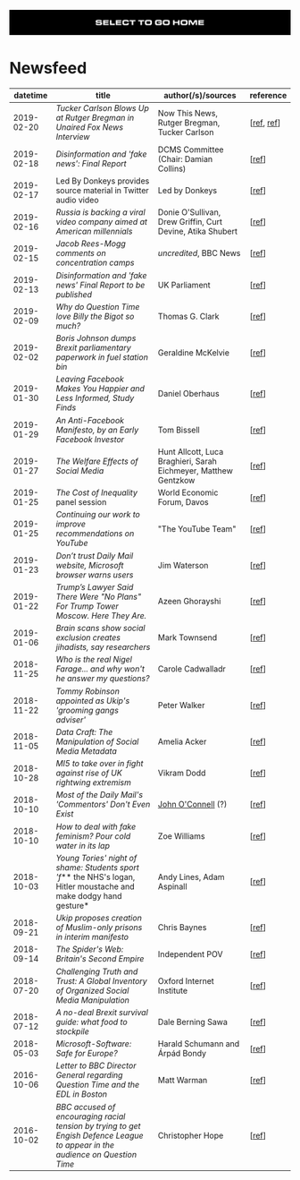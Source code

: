 [![](https://raw.githubusercontent.com/wdbm/InfoPeace/master/media/InfoPeace_home.png)](https://github.com/wdbm/InfoPeace/blob/master/README.md)

# Newsfeed

|**datetime**|**title**                                                                                                                    |**author(/s)**/**sources**                                     |**reference**                                                                                                                                              |
|------------|-----------------------------------------------------------------------------------------------------------------------------|---------------------------------------------------------------|-----------------------------------------------------------------------------------------------------------------------------------------------------------|
|2019-02-20  |*Tucker Carlson Blows Up at Rutger Bregman in Unaired Fox News Interview*                                                    |Now This News, Rutger Bregman, Tucker Carlson                  |[[ref](https://www.youtube.com/watch?v=6_nFI2Zb7qE), [ref](https://twitter.com/rcbregman/status/1098283273120350211)]                                      |
|2019-02-18  |*Disinformation and 'fake news': Final Report*                                                                               |DCMS Committee (Chair: Damian Collins)                         |[[ref](https://publications.parliament.uk/pa/cm201719/cmselect/cmcumeds/1791/1791.pdf)]                                                                    |
|2019-02-17  |Led By Donkeys provides source material in Twitter audio video                                                               |Led by Donkeys                                                 |[[ref](https://twitter.com/ByDonkeys/status/1097022587526352896)]                                                                                          |
|2019-02-16  |*Russia is backing a viral video company aimed at American millennials*                                                      |Donie O'Sullivan, Drew Griffin, Curt Devine, Atika Shubert     |[[ref](https://edition.cnn.com/2019/02/15/tech/russia-facebook-viral-videos/index.html)]                                                                   |
|2019-02-15  |*Jacob Rees-Mogg comments on concentration camps*                                                                            |*uncredited*, BBC News                                         |[[ref](https://www.bbc.com/news/av/uk-politics-47247835/jacob-rees-mogg-comments-on-concentration-camps)]                                                  |
|2019-02-13  |*Disinformation and 'fake news' Final Report to be published*                                                                |UK Parliament                                                  |[[ref](https://www.parliament.uk/business/committees/committees-a-z/commons-select/digital-culture-media-and-sport-committee/news/fake-news-report-17-19-)]|
|2019-02-09  |*Why do Question Time love Billy the Bigot so much?*                                                                         |Thomas G. Clark                                                |[[ref](https://anotherangryvoice.blogspot.com/2019/02/why-do-question-time-love-billy-bigot.html)]                                                         |
|2019-02-02  |*Boris Johnson dumps Brexit parliamentary paperwork in fuel station bin*                                                     |Geraldine McKelvie                                             |[[ref](https://www.mirror.co.uk/news/politics/boris-johnson-dumps-brexit-parliamentary-13944587)]                                                          |
|2019-01-30  |*Leaving Facebook Makes You Happier and Less Informed, Study Finds*                                                          |Daniel Oberhaus                                                |[[ref](https://motherboard.vice.com/en_us/article/wjmddq/study-finds-that-leaving-facebook-makes-you-happier-and-less-informed)]                           |
|2019-01-29  |*An Anti-Facebook Manifesto, by an Early Facebook Investor*                                                                  |Tom Bissell                                                    |[[ref](https://www.nytimes.com/2019/01/29/books/review/roger-mcnamee-zucked.html)]                                                                         |
|2019-01-27  |*The Welfare Effects of Social Media*                                                                                        |Hunt Allcott, Luca Braghieri, Sarah Eichmeyer, Matthew Gentzkow|[[ref](http://web.stanford.edu/~gentzkow/research/facebook.pdf)]                                                                                           |
|2019-01-25  |*The Cost of Inequality* panel session                                                                                       |World Economic Forum, Davos                                    |[[ref](https://www.youtube.com/watch?v=r5LtFnmPruU&t=14m40s)]                                                                                              |
|2019-01-25  |*Continuing our work to improve recommendations on YouTube*                                                                  |"The YouTube Team"                                             |[[ref](https://youtube.googleblog.com/2019/01/continuing-our-work-to-improve.html)]                                                                        |
|2019-01-23  |*Don’t trust Daily Mail website, Microsoft browser warns users*                                                              |Jim Waterson                                                   |[[ref](https://www.theguardian.com/media/2019/jan/23/dont-trust-daily-mail-website-microsoft-browser-warns-users)]                                         |
|2019-01-22  |*Trump’s Lawyer Said There Were "No Plans" For Trump Tower Moscow. Here They Are.*                                           |Azeen Ghorayshi                                                |[[ref](https://www.buzzfeednews.com/article/azeenghorayshi/here-are-the-trump-moscow-plans)]                                                               |
|2019-01-06  |*Brain scans show social exclusion creates jihadists, say researchers*                                                       |Mark Townsend                                                  |[[ref](https://www.theguardian.com/uk-news/2019/jan/06/social-exclusion-radicalisation-brain-scans)]                                                       |
|2018-11-25  |*Who is the real Nigel Farage... and why won't he answer my questions?*                                                      |Carole Cadwalladr                                              |[[ref](https://www.theguardian.com/politics/2018/nov/25/why-wont-nigel-farage-answer-my-brexit-questions)]                                                 |
|2018-11-22  |*Tommy Robinson appointed as Ukip's 'grooming gangs adviser'*                                                                |Peter Walker                                                   |[[ref](https://www.theguardian.com/politics/2018/nov/22/tommy-robinson-ukip-grooming-gangs-adviser)]                                                       |
|2018-11-05  |*Data Craft: The Manipulation of Social Media Metadata*                                                                      |Amelia Acker                                                   |[[ref](https://datasociety.net/wp-content/uploads/2018/11/DS_Data_Craft_Manipulation_of_Social_Media_Metadata.pdf)]                                        |
|2018-10-28  |*MI5 to take over in fight against rise of UK rightwing extremism*                                                           |Vikram Dodd                                                    |[[ref](https://www.theguardian.com/uk-news/2018/oct/28/mi5-lead-battle-against-uk-rightwing-extremists-police-action)]                                     |
|2018-10-10  |*Most of the Daily Mail's 'Commentors' Don't Even Exist*                                                                     |[John O'Connell](https://twitter.com/jdpoc) (?)                |[[ref](https://www.farrightwatch.net/2018/09/most-of-daily-mails-commentors-dont.html)]                                                                    |
|2018-10-10  |*How to deal with fake feminism? Pour cold water in its lap*                                                                 |Zoe Williams                                                   |[[ref](https://www.theguardian.com/commentisfree/2018/oct/10/how-deal-fake-feminism-pour-cold-water-lap-russia)]                                           |
|2018-10-03  |*Young Tories' night of shame: Students sport 'f*** the NHS's logan, Hitler moustache and make dodgy hand gesture*           |Andy Lines, Adam Aspinall                                      |[[ref](https://www.theguardian.com/commentisfree/2018/oct/10/how-deal-fake-feminism-pour-cold-water-lap-russia)]                                           |
|2018-09-21  |*Ukip proposes creation of Muslim-only prisons in interim manifesto*                                                         |Chris Baynes                                                   |[[ref](https://www.independent.co.uk/news/uk/politics/ukip-party-conference-muslim-prisons-islam-farage-gerard-batten-a8549426.html)]                      |
|2018-09-14  |*The Spider's Web: Britain's Second Empire*                                                                                  |Independent POV                                                |[[ref](https://www.youtube.com/watch?v=np_ylvc8Zj8)]                                                                                                       |
|2018-07-20  |*Challenging Truth and Trust: A Global Inventory of Organized Social Media Manipulation*                                     |Oxford Internet Institute                                      |[[ref](https://comprop.oii.ox.ac.uk/research/cybertroops2018)]                                                                                             |
|2018-07-12  |*A no-deal Brexit survival guide: what food to stockpile*                                                                    |Dale Berning Sawa                                              |[[ref](https://www.theguardian.com/politics/shortcuts/2018/jul/12/a-no-deal-brexit-survival-guide-what-food-to-stockpile)]                                 |
|2018-05-03  |*Microsoft-Software: Safe for Europe?*                                                                                       |Harald Schumann and Árpád Bondy                                |[[ref](https://www.youtube.com/watch?v=duaYLW7LQvg)]                                                                                                       |
|2016-10-06  |*Letter to BBC Director General regarding Question Time and the EDL in Boston*                                               |Matt Warman                                                    |[[ref](http://www.mattwarman.co.uk/2016/10/06/letter-bbc-director-general-regarding-question-time-edl-boston)]                                             |
|2016-10-02  |*BBC accused of encouraging racial tension by trying to get Engish Defence League to appear in the audience on Question Time*|Christopher Hope                                               |[[ref](https://www.telegraph.co.uk/news/2016/10/02/bbc-accused-of-encouraging-racial-tension-by-trying-to-get-engis)]                                      |
